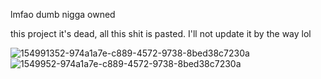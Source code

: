 lmfao dumb nigga owned

this project it's dead, all this shit is pasted. I'll not update it by the way lol

![154991352-974a1a7e-c889-4572-9738-8bed38c7230a](https://user-images.githubusercontent.com/100031567/155893718-bdba231d-cc99-4e0c-b016-a9031c2ed798.png)
![1549952-974a1a7e-c889-4572-9738-8bed38c7230a](https://user-images.githubusercontent.com/100031567/155893819-1c839233-881d-473d-9a08-557b16ef6730.png)
